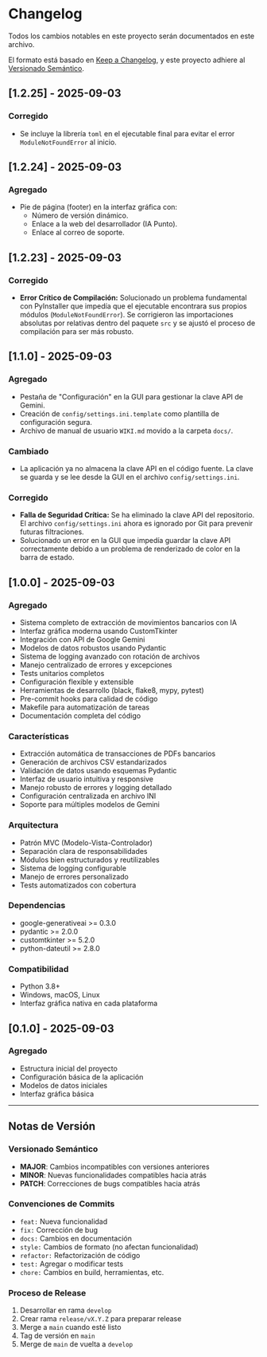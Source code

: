 # Changelog

Todos los cambios notables en este proyecto serán documentados en este archivo.

El formato está basado en [Keep a Changelog](https://keepachangelog.com/es-ES/1.0.0/),
y este proyecto adhiere al [Versionado Semántico](https://semver.org/spec/v2.0.0.html).

## [1.2.25] - 2025-09-03

### Corregido
- Se incluye la librería `toml` en el ejecutable final para evitar el error `ModuleNotFoundError` al inicio.

## [1.2.24] - 2025-09-03

### Agregado
- Pie de página (footer) en la interfaz gráfica con:
  - Número de versión dinámico.
  - Enlace a la web del desarrollador (IA Punto).
  - Enlace al correo de soporte.

## [1.2.23] - 2025-09-03

### Corregido
- **Error Crítico de Compilación:** Solucionado un problema fundamental con PyInstaller que impedía que el ejecutable encontrara sus propios módulos (`ModuleNotFoundError`). Se corrigieron las importaciones absolutas por relativas dentro del paquete `src` y se ajustó el proceso de compilación para ser más robusto.

## [1.1.0] - 2025-09-03

### Agregado

- Pestaña de "Configuración" en la GUI para gestionar la clave API de Gemini.
- Creación de `config/settings.ini.template` como plantilla de configuración segura.
- Archivo de manual de usuario `WIKI.md` movido a la carpeta `docs/`.

### Cambiado

- La aplicación ya no almacena la clave API en el código fuente. La clave se guarda y se lee desde la GUI en el archivo `config/settings.ini`.

### Corregido

- **Falla de Seguridad Crítica:** Se ha eliminado la clave API del repositorio. El archivo `config/settings.ini` ahora es ignorado por Git para prevenir futuras filtraciones.
- Solucionado un error en la GUI que impedía guardar la clave API correctamente debido a un problema de renderizado de color en la barra de estado.

## [1.0.0] - 2025-09-03

### Agregado

- Sistema completo de extracción de movimientos bancarios con IA
- Interfaz gráfica moderna usando CustomTkinter
- Integración con API de Google Gemini
- Modelos de datos robustos usando Pydantic
- Sistema de logging avanzado con rotación de archivos
- Manejo centralizado de errores y excepciones
- Tests unitarios completos
- Configuración flexible y extensible
- Herramientas de desarrollo (black, flake8, mypy, pytest)
- Pre-commit hooks para calidad de código
- Makefile para automatización de tareas
- Documentación completa del código

### Características

- Extracción automática de transacciones de PDFs bancarios
- Generación de archivos CSV estandarizados
- Validación de datos usando esquemas Pydantic
- Interfaz de usuario intuitiva y responsive
- Manejo robusto de errores y logging detallado
- Configuración centralizada en archivo INI
- Soporte para múltiples modelos de Gemini

### Arquitectura

- Patrón MVC (Modelo-Vista-Controlador)
- Separación clara de responsabilidades
- Módulos bien estructurados y reutilizables
- Sistema de logging configurable
- Manejo de errores personalizado
- Tests automatizados con cobertura

### Dependencias

- google-generativeai >= 0.3.0
- pydantic >= 2.0.0
- customtkinter >= 5.2.0
- python-dateutil >= 2.8.0

### Compatibilidad

- Python 3.8+
- Windows, macOS, Linux
- Interfaz gráfica nativa en cada plataforma

## [0.1.0] - 2025-09-03

### Agregado

- Estructura inicial del proyecto
- Configuración básica de la aplicación
- Modelos de datos iniciales
- Interfaz gráfica básica

---

## Notas de Versión

### Versionado Semántico

- **MAJOR**: Cambios incompatibles con versiones anteriores
- **MINOR**: Nuevas funcionalidades compatibles hacia atrás
- **PATCH**: Correcciones de bugs compatibles hacia atrás

### Convenciones de Commits

- `feat:` Nueva funcionalidad
- `fix:` Corrección de bug
- `docs:` Cambios en documentación
- `style:` Cambios de formato (no afectan funcionalidad)
- `refactor:` Refactorización de código
- `test:` Agregar o modificar tests
- `chore:` Cambios en build, herramientas, etc.

### Proceso de Release

1. Desarrollar en rama `develop`
2. Crear rama `release/vX.Y.Z` para preparar release
3. Merge a `main` cuando esté listo
4. Tag de versión en `main`
5. Merge de `main` de vuelta a `develop`
